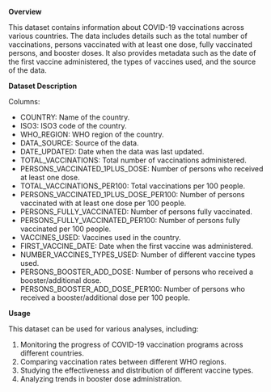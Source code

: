 **Overview**

This dataset contains information about COVID-19 vaccinations across various countries. The data includes details such as the total number of vaccinations, persons vaccinated with at least one dose, fully vaccinated persons, and booster doses. It also provides metadata such as the date of the first vaccine administered, the types of vaccines used, and the source of the data.

**Dataset Description**

Columns:
- COUNTRY: Name of the country.
- ISO3: ISO3 code of the country.
- WHO_REGION: WHO region of the country.
- DATA_SOURCE: Source of the data.
- DATE_UPDATED: Date when the data was last updated.
- TOTAL_VACCINATIONS: Total number of vaccinations administered.
- PERSONS_VACCINATED_1PLUS_DOSE: Number of persons who received at least one dose.
- TOTAL_VACCINATIONS_PER100: Total vaccinations per 100 people.
- PERSONS_VACCINATED_1PLUS_DOSE_PER100: Number of persons vaccinated with at least one dose per 100 people.
- PERSONS_FULLY_VACCINATED: Number of persons fully vaccinated.
- PERSONS_FULLY_VACCINATED_PER100: Number of persons fully vaccinated per 100 people.
- VACCINES_USED: Vaccines used in the country.
- FIRST_VACCINE_DATE: Date when the first vaccine was administered.
- NUMBER_VACCINES_TYPES_USED: Number of different vaccine types used.
- PERSONS_BOOSTER_ADD_DOSE: Number of persons who received a booster/additional dose.
- PERSONS_BOOSTER_ADD_DOSE_PER100: Number of persons who received a booster/additional dose per 100 people.


**Usage**

This dataset can be used for various analyses, including:

1. Monitoring the progress of COVID-19 vaccination programs across different countries.
2. Comparing vaccination rates between different WHO regions.
3. Studying the effectiveness and distribution of different vaccine types.
4. Analyzing trends in booster dose administration.
